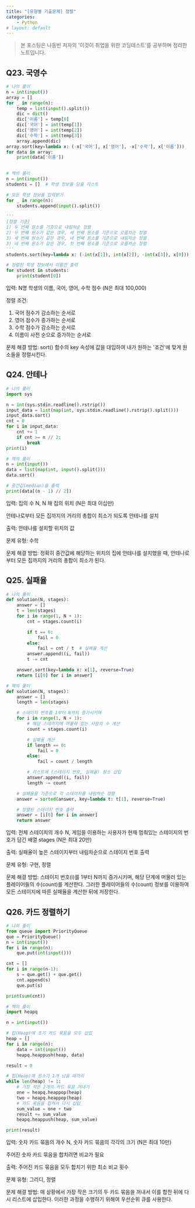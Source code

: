 ```yaml
---
title: "[유형별 기출문제] 정렬"
categories:
    - Python
# layout: default
---
```

> 본 포스팅은 나동빈 저자의 '이것이 취업을 위한 코딩테스트'를 공부하며 정리한 노트입니다.

Q23. 국영수
---

```python
# 나의 풀이
n = int(input())
array = []
for _ in range(n):
    temp = list(input().split())
    dic = dict()
    dic['이름'] = temp[0]
    dic['국어'] = int(temp[1])
    dic['영어'] = int(temp[2])
    dic['수학'] = int(temp[3])
    array.append(dic)
array.sort(key=lambda x: (-x['국어'], x['영어'], -x['수학'], x['이름']))
for data in array:
    print(data['이름'])

    
# 책의 풀이
n = int(input())
students = []  # 학생 정보를 담을 리스트

# 모든 학생 정보를 입력받기
for _ in range(n):
    students.append(input().split())

'''
[정렬 기준]
1) 두 번째 원소를 기준으로 내림차순 정렬
2) 두 번째 원소가 같은 경우, 세 번째 원소를 기준으로 오름차순 정렬
3) 세 번째 원소가 같은 경우, 네 번째 원소를 기준으로 내림차순 정렬
3) 네 번째 원소가 같은 경우, 첫 번째 원소를 기준으로 오름차순 정렬
'''
students.sort(key=lambda x: (-int(x[1]), int(x[2]), -int(x[3]), x[0]))

# 정렬된 학생 정보에서 이름만 출력
for student in students:
    print(student[0])
```

입력: N명 학생의 이름, 국어, 영어, 수학 점수 (N은 최대 100,000)

정렬 조건:

1. 국어 점수가 감소하는 순서로
2. 영어 점수가 증가하는 순서로
3. 수학 점수가 감소하는 순서로
4. 이름이 사전 순으로 증가하는 순서로

문제 해결 방법: sort() 함수의 key 속성에 값을 대입하여 내가 원하는 '조건'에 맞게 원소들을 정렬시킨다.

Q24. 안테나
---

```python
# 나의 풀이
import sys

n = int(sys.stdin.readline().rstrip())
input_data = list(map(int, sys.stdin.readline().rstrip().split()))
input_data.sort()
cnt = 0
for i in input_data:
    cnt += 1
    if cnt >= n // 2:
        break
print(i)

# 책의 풀이
n = int(input())
data = list(map(int, input().split()))
data.sort()

# 중간값(median)을 출력
print(data[(n - 1) // 2])
```

입력: 집의 수 N, N 채 집의 위치 (N은 최대 이십만)

안테나로부터 모든 집까지의 거리의 총합이 최소가 되도록 안테나를 설치

출력: 안테나를 설치할 위치의 값

문제 유형: 수학

문제 해결 방법: 정확히 중간값에 해당하는 위치의 집에 안테나를 설치했을 때, 안테나로부터 모든 집까지의 거리의 총합이 최소가 된다.

Q25. 실패율
---

```python
# 나의 풀이
def solution(N, stages):
    answer = []
    t = len(stages)
    for i in range(1, N + 1):
        cnt = stages.count(i)

        if t == 0:
            fail = 0
        else:
            fail = cnt / t  # 실패율 계산
        answer.append((i, fail))
        t -= cnt

    answer.sort(key=lambda x: x[1], reverse=True)
    return [i[0] for i in answer]

# 책의 풀이
def solution(N, stages):
    answer = []
    length = len(stages)

    # 스테이지 번호를 1부터 N까지 증가시키며
    for i in range(1, N + 1):
        # 해당 스테이지에 머물러 있는 사람의 수 계산
        count = stages.count(i)

        # 실패율 계산
        if length == 0:
            fail = 0
        else:
            fail = count / length

        # 리스트에 (스테이지 번호, 실패율) 원소 삽입
        answer.append((i, fail))
        length -= count

    # 실패율을 기준으로 각 스테이지를 내림차순 정렬
    answer = sorted(answer, key=lambda t: t[1], reverse=True)

    # 정렬된 스테이지 번호 출력
    answer = [i[0] for i in answer]
    return answer
```

입력: 전체 스테이지의 개수 N, 게임을 이용하는 사용자가 현재 멈춰있는 스테이지의 번호가 담긴 배열 stages (N은 최대 20만)

출력: 실패율이 높은 스테이지부터 내림차순으로 스테이지 번호 출력

문제 유형: 구현, 정렬

문제 해결 방법: 스테이지 번호(i)를 1부터 N까지 증가시키며, 해당 단계에 머물러 있는 플레이어들의 수(count)를 계산한다. 그러한 플레이어들의 수(count) 정보를 이용하여 모든 스테이지에 따른 실패율을 계산한 뒤에 저장한다.

Q26. 카드 정렬하기
---

```python
# 나의 풀이
from queue import PriorityQueue
que = PriorityQueue()
n = int(input())
for i in range(n):
    que.put(int(input()))

cnt = []
for i in range(n-1):
    s = que.get() + que.get()
    cnt.append(s)
    que.put(s)

print(sum(cnt))

# 책의 풀이
import heapq

n = int(input())

# 힙(Heap)에 초기 카드 묶음을 모두 삽입
heap = []
for i in range(n):
    data = int(input())
    heapq.heappush(heap, data)

result = 0

# 힙(Heap)에 원소가 1개 남을 때까지
while len(heap) != 1:
    # 가장 작은 2개의 카드 묶음 꺼내기
    one = heapq.heappop(heap)
    two = heapq.heappop(heap)
    # 카드 묶음을 합쳐서 다시 삽입
    sum_value = one + two
    result += sum_value
    heapq.heappush(heap, sum_value)

print(result)
```

입력: 숫자 카드 묶음의 개수 N, 숫자 카드 묶음의 각각의 크기 (N은 최대 10만)

주어진 숫자 카드 묶음을 합치려면 비교가 필요

출력: 주어진 카드 묶음을 모두 합치기 위한 최소 비교 횟수

문제 유형: 그리디, 정렬

문제 해결 방법: 매 상황에서 가장 작은 크기의 두 카드 묶음을 꺼내서 이를 합친 뒤에 다시 리스트에 삽입한다. 이러한 과정을 수행하기 위해여 우선순위 큐를 사용한다.